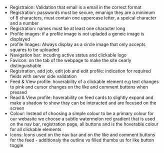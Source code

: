 - Registraion: Validation that email is a email in the correct format
- Registration: passwords must be secure, emanign they are a minimum of 8 characters, must contain one uppercase letter, 
  a speical character and a number
- Registration: names must be at least one character long
- Profile images: if a profile image is not upladed a geneic image is displayed
- profile Images: Always display as a circle image that only accepts squares to be uploaded
- Navigation bar: incuding active status and clickable logo
- Favicon: on the tab of the webpage to make the site cearly distinguishable
- Registration, add job, edit job and edit profile: indication for required fields with server side validation
- Feed & View profile: hoverability of a clickable element e.g text changes to pink and cursor changes on the like and comment buttons when pressed
- Read & View profile: hoverability on feed cards to slightly expand and make a shadow to show thay can be interacted and are focused on the screen
- Colour: Instead of choosing a simple colour to be a primary colour for our webasite we choose a subtle watermelon red gradient that is used
          on the nav bar, registration page, all buttons and is the hoverable colour for all clickable elements
- Icons: Icons used on the nav bar and on the like and comment buttons for the feed - additionaly the outline vs filled thumbs us for like button toggle
